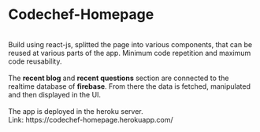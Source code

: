 # Codechef-Homepage
<br>
Build using react-js, splitted the page into various components, that can be reused at various parts of the app. Minimum code repetition and maximum code reusability. <br><br>
The <b>recent blog</b> and <b>recent questions</b> section are connected to the realtime database of <b>firebase</b>. From there the data is fetched, manipulated and then displayed in the UI. 
<br><br>
The app is deployed in the heroku server.<br>
Link: https://codechef-homepage.herokuapp.com/
